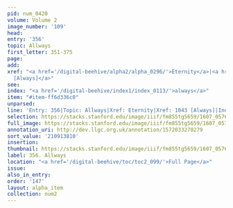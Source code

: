 ```yaml
---
pid: num_0420
volume: Volume 2
image_number: '109'
head:
entry: '356'
topic: Allways
first_letter: 351-375
page:
add:
xref: "<a href='/digital-beehive/alpha2/alpha_0296/'>Eternity</a>|<a href='/digital-beehive/num5/num_1396/'>1043
  [Always]</a>"
see:
index: "<a href='/digital-beehive/index1/index_0113/'>always</a>"
item: "#item-ff6d336c0"
unparsed:
line: 'Entry: 356|Topic: Allways|Xref: Eternity|Xref: 1043 [Always]|Index: always|#item-ff6d336c0'
selection: https://stacks.stanford.edu/image/iiif/fm855tg5659/1607_0576/356,3810,2968,626/full/0/default.jpg
full_image: https://stacks.stanford.edu/image/iiif/fm855tg5659/1607_0576/full/full/0/default.jpg
annotation_uri: http://dev.llgc.org.uk/annotation/1572033270279
sort_value: '210913810'
insertion:
thumbnail: https://stacks.stanford.edu/image/iiif/fm855tg5659/1607_0576/356,3810,600,180/250,/0/default.jpg
label: 356. Allways
location: "<a href='/digital-beehive/toc/toc2_099/'>Full Page</a>"
issue:
also_in_entry:
order: '147'
layout: alpha_item
collection: num2
---
```

